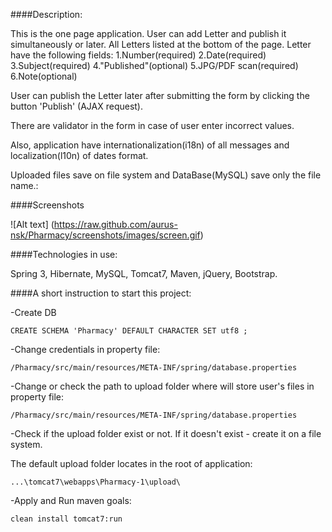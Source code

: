 ####Description:

This is the one page application. User can add Letter and publish it simultaneously or later. All Letters listed at the bottom of the page. 
Letter have the following fields:
1.Number(required)
2.Date(required)
3.Subject(required)
4."Published"(optional)
5.JPG/PDF scan(required)
6.Note(optional)

User can publish the Letter later after submitting the form by clicking the button 'Publish' (AJAX request).

There are validator in the form in case of user enter incorrect values.

Also, application have internationalization(i18n) of all messages and localization(l10n) of dates format.

Uploaded files save on file system and DataBase(MySQL) save only the file name.:

####Screenshots

![Alt text] (https://raw.github.com/aurus-nsk/Pharmacy/screenshots/images/screen.gif)

####Technologies in use: 

Spring 3, Hibernate, MySQL, Tomcat7, Maven, jQuery, Bootstrap.

####A short instruction to start this project:

-Create DB

	CREATE SCHEMA 'Pharmacy' DEFAULT CHARACTER SET utf8 ;

-Change credentials in property file:

	/Pharmacy/src/main/resources/META-INF/spring/database.properties

-Change or check the path to upload folder where will store user's files in property file:

	/Pharmacy/src/main/resources/META-INF/spring/database.properties

-Check if the upload folder exist or not. If it doesn't exist - create it on a file system.

The default upload folder locates in the root of application:

	...\tomcat7\webapps\Pharmacy-1\upload\

-Apply and Run maven goals: 

	clean install tomcat7:run
